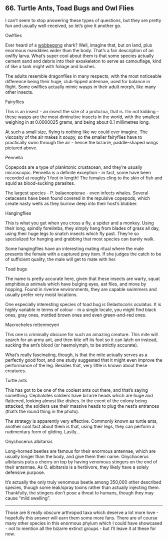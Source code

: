 
## 66. Turtle Ants, Toad Bugs and Owl Flies

I can’t seem to stop answering these types of questions, but they are pretty fun and usually well-received, so let’s give it another go.

Owlflies

Ever heard of a [wobbegong](https://en.wikipedia.org/wiki/Wobbegong "en.wikipedia.org") shark? Well, imagine that, but on land, plus enormous mandibles wider than the body. That’s a fair description of an owlfly larva. What’s super cool about them is that some species actually cement sand and debris into their exoskeleton to serve as camouflage, kind of like a tank might with foliage and bushes.

The adults resemble dragonflies in many respects, with the most noticeable difference being their huge, club-tipped antennae, used for balance in flight. Some owlflies actually mimic wasps in their adult morph, like many other insects.

Fairyflies

This is an insect - an insect the size of a protozoa, that is. I’m not kidding - these wasps are the most diminutive insects in the world, with the smallest weighing in at 0.0000025 grams, and being about 0.1 millimetres long.

At such a small size, flying is nothing like we could ever imagine. The viscosity of the air makes it soupy, so the smaller fairyflies have to practically swim through the air - hence the bizarre, paddle-shaped wings pictured above.

Pennella

Copepods are a type of planktonic crustacean, and they’re usually microscopic. Pennella is a definite exception - in fact, some have been recorded at roughly 1 foot in length! The females cling to the skin of fish and squid as blood-sucking parasites.

The largest species - P. balaenopterae - even infects whales. Several cetaceans have been found covered in the repulsive copepods, which create nasty welts as they burrow deep into their host’s blubber.

Hangingflies

This is what you get when you cross a fly, a spider and a monkey. Using their long, spindly forelimbs, they simply hang from blades of grass all day, using their huge legs to snatch insects which fly past. They’re so specialized for hanging and grabbing that most species can barely walk.

Some hangingflies have an interesting mating ritual where the male presents the female with a captured prey item. If she judges the catch to be of sufficient quality, the male will get to mate with her.

Toad bugs

The name is pretty accurate here, given that these insects are warty, squat amphibious animals which have bulging eyes, eat flies, and move by hopping. Found in riverine environments, they are capable swimmers and usually prefer very moist locations.

One especially interesting species of toad bug is Gelastocoris oculatus. It is highly variable in terms of colour - in a single locale, you might find black ones, gray ones, mottled brown ones and even green-and-red ones.

Macrocheles rettenmeyeri

This one is criminally obscure for such an amazing creature. This mite will search for an army ant, and then bite off its foot so it can latch on instead, sucking the ant’s blood (or haemolymph, to be strictly accurate).

What’s really fascinating, though, is that the mite actually serves as a perfectly good foot, and one study suggested that it might even improve the performance of the leg. Besides that, very little is known about these creatures.

Turtle ants

This has got to be one of the coolest ants out there, and that’s saying something. Cephalotes soldiers have bizarre heads which are huge and flattened, looking almost like dishes. In the event of the colony being attacked, the soldiers use their massive heads to plug the nest’s entrances (that’s the round thing in the photo).

The strategy is apparently very effective. Commonly known as turtle ants, another cool fact about them is that, using their legs, they can perform a rudimentary form of gliding. Lastly…

Onychocerus albitarsis

Long-horned beetles are famous for their enormous antennae, which are usually longer than the body, and give them their name. Onychocerus albitarsis puts a cherry on top by having venomous stingers on the end of their antennae. As O. albitarsis is a herbivore, they likely have a solely defensive purpose.

It’s actually the only truly venomous beetle among 350,000 other described species, though some leak/spray toxins rather than actually injecting them. Thankfully, the stingers don’t pose a threat to humans, though they may cause “mild swelling”.

* * *

Those are 8 really obscure arthropod taxa which deserve a lot more love - hopefully this answer will earn them some more fans. There are of course many other species in this enormous phylum which I could have showcased - not to mention all the bizarre extinct groups - but I’ll leave it at these for now.

